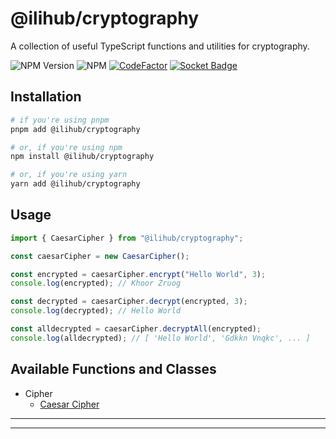 # @ilihub/cryptography

A collection of useful TypeScript functions and utilities for cryptography.

![NPM Version](https://img.shields.io/npm/v/%40ilihub%2Fcryptography?color=33cd56&logo=npm)
![NPM](https://img.shields.io/npm/l/%40ilihub%2Fcryptography)
[![CodeFactor](https://www.codefactor.io/repository/github/ilihub/npm/badge)](https://www.codefactor.io/repository/github/ilihub/npm)
[![Socket Badge](https://socket.dev/api/badge/npm/package/@ilihub/cryptography)](https://socket.dev/npm/package/@ilihub/cryptography)

## Installation

```bash
# if you're using pnpm
pnpm add @ilihub/cryptography

# or, if you're using npm
npm install @ilihub/cryptography

# or, if you're using yarn
yarn add @ilihub/cryptography
```

## Usage

```javascript
import { CaesarCipher } from "@ilihub/cryptography";

const caesarCipher = new CaesarCipher();

const encrypted = caesarCipher.encrypt("Hello World", 3);
console.log(encrypted); // Khoor Zruog

const decrypted = caesarCipher.decrypt(encrypted, 3);
console.log(decrypted); // Hello World

const alldecrypted = caesarCipher.decryptAll(encrypted);
console.log(alldecrypted); // [ 'Hello World', 'Gdkkn Vnqkc', ... ]
```

## Available Functions and Classes

- Cipher
  - [Caesar Cipher](https://www.npmjs.com/package/@ilihub/caesar-cipher)

---

<!-- sponsors_and_backers_section_start -->

<!-- sponsors_and_backers_section_end -->

---
